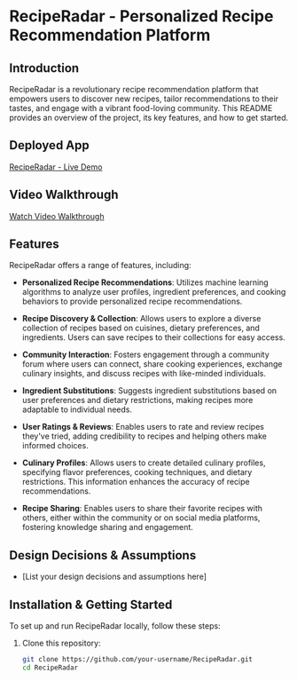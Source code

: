 # RecipeRadar - Personalized Recipe Recommendation Platform

## Introduction

RecipeRadar is a revolutionary recipe recommendation platform that empowers users to discover new recipes, tailor recommendations to their tastes, and engage with a vibrant food-loving community. This README provides an overview of the project, its key features, and how to get started.

## Deployed App

[RecipeRadar - Live Demo](https://your-deployed-app-url.com)

## Video Walkthrough

[Watch Video Walkthrough](https://your-video-walkthrough-url.com)

## Features

RecipeRadar offers a range of features, including:

- **Personalized Recipe Recommendations**: Utilizes machine learning algorithms to analyze user profiles, ingredient preferences, and cooking behaviors to provide personalized recipe recommendations.

- **Recipe Discovery & Collection**: Allows users to explore a diverse collection of recipes based on cuisines, dietary preferences, and ingredients. Users can save recipes to their collections for easy access.

- **Community Interaction**: Fosters engagement through a community forum where users can connect, share cooking experiences, exchange culinary insights, and discuss recipes with like-minded individuals.

- **Ingredient Substitutions**: Suggests ingredient substitutions based on user preferences and dietary restrictions, making recipes more adaptable to individual needs.

- **User Ratings & Reviews**: Enables users to rate and review recipes they've tried, adding credibility to recipes and helping others make informed choices.

- **Culinary Profiles**: Allows users to create detailed culinary profiles, specifying flavor preferences, cooking techniques, and dietary restrictions. This information enhances the accuracy of recipe recommendations.

- **Recipe Sharing**: Enables users to share their favorite recipes with others, either within the community or on social media platforms, fostering knowledge sharing and engagement.

## Design Decisions & Assumptions

- [List your design decisions and assumptions here]

## Installation & Getting Started

To set up and run RecipeRadar locally, follow these steps:

1. Clone this repository:
   ```bash
   git clone https://github.com/your-username/RecipeRadar.git
   cd RecipeRadar

